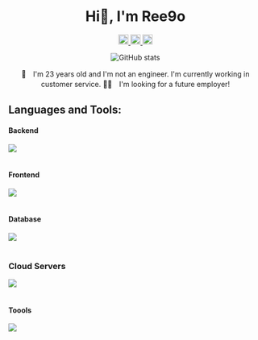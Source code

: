 <link rel="preconnect" href="https://fonts.googleapis.com">
<link rel="preconnect" href="https://fonts.gstatic.com" crossorigin>
<link href="https://fonts.googleapis.com/css2?family=Merriweather:ital,wght@0,300;0,400;0,700;0,900;1,300;1,400;1,700;1,900&display=swap" rel="stylesheet">
<div align="center">
  <h1>Hi👋, I'm Ree9o</h1>
  <a href="https://twitter.com/Riku_engineer">
    <img height="20" src="https://img.shields.io/twitter/follow/Riku_engineer" />
  </a>
  <a href="http://qiita.com/Riku_dazo">
    <img height="20" src="https://qiita-badge.apiapi.app/s/yutkat/posts.svg" />
  </a>
  <a href="http://qiita.com/Riku_dazo">
    <img height="20" src="https://qiita-badge.apiapi.app/s/Riku_dazo/contributions.svg" />
  </a>

  ![GitHub stats](https://github-readme-stats.vercel.app/api?username=Ree9o&show_icons=true&theme=radical)

   🌱　I'm 23 years old and I'm not an engineer. I'm currently working in customer service.
   👨‍💻　I'm looking for a future employer!
</div>

## Languages and Tools:

#### Backend
<img src="https://skillicons.dev/icons?i=ts,nodejs,nestjs,ruby,rails" /> <br /><br />

#### Frontend
<img src="https://skillicons.dev/icons?i=js,ts,react,nextjs,html,css,tailwindcss,apollo" /> <br /><br />
#### Database
<img src="https://skillicons.dev/icons?i=mysql,postgresql,supabase,graphql,prisma" /> <br /><br />
### Cloud Servers
<img src="https://skillicons.dev/icons?i=aws" /> <br /><br />
#### Toools
<img src="https://skillicons.dev/icons?i=git,github,docker,figma,linux,neovim" /> <br /><br />
